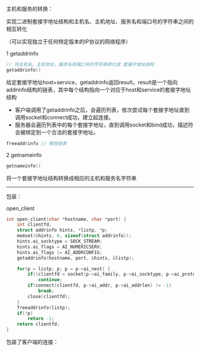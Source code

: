 主机和服务的转换：

实现二进制套接字地址结构和主机名、主机地址、服务名和端口号的字符串之间的相互转化

（可以实现独立于任何特定版本的IP协议的网络程序）

1 getaddrinfo

```c
// 将主机名，主机地址，服务名和端口号的字符串转化成 套接字地址结构
getaddrinfo()
```

给定套接字地址host+service，getaddrinfo返回result，result是一个指向addrinfo结构的链表，其中每个结构指向一个对应于host和service的套接字地址结构

- 客户端调用了getaddrinfo之后，会遍历列表，依次尝试每个套接字地址直到调用socket和connect成功，建立起连接。
- 服务器会遍历列表中的每个套接字地址，直到调用socket和bind成功，描述符会被绑定到一个合法的套接字地址。

```c
freeaddrinfo // 释放链表
```



2 getnameinfo

```c
getnameinfo()
```

将一个套接字地址结构转换成相应的主机和服务名字符串



---

包装：

open_client

```c
int open_client(char *hostname, char *port) {
    int clientfd;
    struct addrinfo hints, *listp, *p;
    memset(&hints, 0, sizeof(struct addrinfo));
    hints.ai_socktype = SOCK_STREAM;
    hints.ai_flags = AI_NUMERICSERV;
    hints.ai_flags |= AI_ADDRCONFIG;
    getaddrinfo(hostname, port, &hints, &listp);

    for(p = listp; p; p = p->ai_next) {
        if((clientfd = socket(p->ai_family, p->ai_socktype, p->ai_protocol)) < 0)
            continue;
        if(connect(clientfd, p->ai_addr, p->ai_addrlen) != -1)
            break;
        close(clientfd);
    }
    freeaddrinfo(listp);
    if(!p)
        return -1;
    return clientfd;
}
```

包装了客户端的连接：

